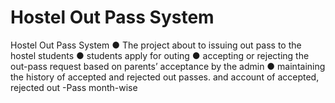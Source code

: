 # Hostel Out Pass System
 Hostel Out Pass System  ● The project about to issuing out pass to the hostel students ● students apply for outing ● accepting or rejecting the out-pass request based on parents’ acceptance by the admin ● maintaining the history of accepted and rejected out passes. and account of accepted, rejected out -Pass month-wise
